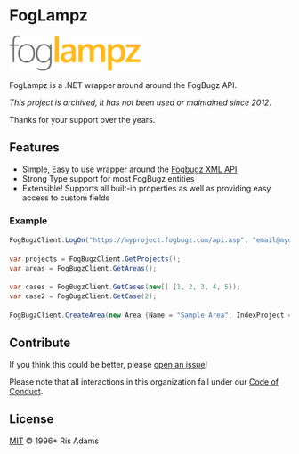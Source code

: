 # FogLampz

![FogLampz](logo.png)

FogLampz is a .NET wrapper around around the FogBugz API.

*This project is archived,  it has not been used or maintained since 2012*.

Thanks for your support over the years.

## Features

* Simple, Easy to use wrapper around the [Fogbugz XML API](http://www.fogcreek.com/fogbugz/docs/70/topics/advanced/api.html)
* Strong Type support for most FogBugz entities
* Extensible! Supports all built-in properties as well as providing easy access to custom fields

### Example

```csharp
FogBugzClient.LogOn("https://myproject.fogbugz.com/api.asp", "email@mydomain.com", "password");

var projects = FogBugzClient.GetProjects();
var areas = FogBugzClient.GetAreas();

var cases = FogBugzClient.GetCases(new[] {1, 2, 3, 4, 5});
var case2 = FogBugzClient.GetCase(2);

FogBugzClient.CreateArea(new Area {Name = "Sample Area", IndexProject = 2});
```

## Contribute

If you think this could be better, please [open an issue](https://github.com/risadams/FogLampz/issues/new)!

Please note that all interactions in this organization fall under our [Code of Conduct](CODE_OF_CONDUCT.md).

## License

[MIT](LICENSE) © 1996+ Ris Adams
